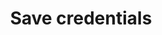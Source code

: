 ---
id: save-claims
title: Save credentials
sidebar_label: Save Credentials
description:  Store a list of ClaimEntity associated with an identity in the the Polygon ID Sdk. 
keywords:
  - docs
  - polygon id
  - holder
  - issuer
  - verifier
  - wallet sdk
  - save
  - credential
---